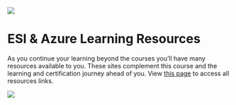 [![](https://github.com/georgiakalyva/learningresources/raw/main/assets/ESIms.jpg)](https://github.com/georgiakalyva/learningresources/raw/main/assets/ESIms.jpg)

# ESI & Azure Learning Resources

As you continue your learning beyond the courses you’ll have many resources available to you. These sites complement this course and the learning and certification journey ahead of you. View [this page](https://georgiakalyva.github.io/Learning-Resources/ "this page") to access all resources links.

[![](https://github.com/georgiakalyva/learningresources/raw/main/assets/ESIend.jpg)](https://github.com/georgiakalyva/learningresources/raw/main/assets/ESIend.jpg)
